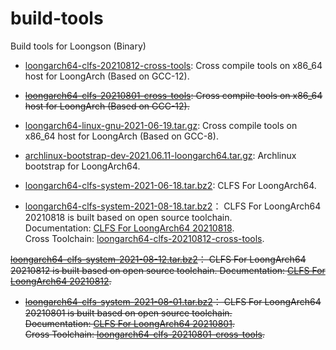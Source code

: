 # build-tools

Build tools for Loongson (Binary)

- [loongarch64-clfs-20210812-cross-tools](https://github.com/loongson/build-tools/releases/download/2021.06.19/loongarch64-clfs-20210812-cross-tools.tar.xz): Cross compile tools on x86_64 host for LoongArch (Based on GCC-12).
- ~~[loongarch64-clfs-20210801-cross-tools](https://github.com/loongson/build-tools/releases/download/2021.06.19/loongarch64-clfs-20210801-cross-tools.tar.xz): Cross compile tools on x86_64 host for LoongArch (Based on GCC-12).~~

- [loongarch64-linux-gnu-2021-06-19.tar.gz](https://github.com/loongson/build-tools/releases/download/2021.06.19/loongarch64-linux-gnu-2021-06-19.tar.gz): Cross compile tools on x86_64 host for LoongArch (Based on GCC-8).

- [archlinux-bootstrap-dev-2021.06.11-loongarch64.tar.gz](https://github.com/loongson/build-tools/releases/download/2021.06.19/archlinux-bootstrap-dev-2021.06.11-loongarch64.tar.gz): Archlinux bootstrap for LoongArch64.

- [loongarch64-clfs-system-2021-06-18.tar.bz2](https://github.com/loongson/build-tools/releases/download/2021.06.19/loongarch64-clfs-system-2021-06-18.tar.bz2): CLFS For LoongArch64.

- [loongarch64-clfs-system-2021-08-18.tar.bz2](https://github.com/sunhaiyong1978/CLFS-for-LoongArch/releases/download/20210818/loongarch64-clfs-system-20210818.tar.bz2)： CLFS For LoongArch64 20210818 is built based on open source toolchain.  
Documentation: [CLFS For LoongArch64 20210818](https://github.com/sunhaiyong1978/CLFS-for-LoongArch/blob/main/CLFS_For_LoongArch64-20210818.md).  
Cross Toolchain: [loongarch64-clfs-20210812-cross-tools](https://github.com/loongson/build-tools/releases/download/2021.06.19/loongarch64-clfs-20210812-cross-tools.tar.xz).

 ~~[loongarch64-clfs-system-2021-08-12.tar.bz2](https://github.com/sunhaiyong1978/CLFS-for-LoongArch/releases/download/20210812/loongarch64-clfs-system-20210812.tar.bz2)： CLFS For LoongArch64 20210812 is built based on open source toolchain.
Documentation: [CLFS For LoongArch64 20210812](https://github.com/sunhaiyong1978/CLFS-for-LoongArch/blob/main/CLFS_For_LoongArch64-20210812.md).~~

- ~~[loongarch64-clfs-system-2021-08-01.tar.bz2](https://github.com/sunhaiyong1978/CLFS-for-LoongArch/releases/download/20210801/loongarch64-clfs-system-20210801.tar.bz2)： CLFS For LoongArch64 20210801 is built based on open source toolchain.  
Documentation: [CLFS For LoongArch64 20210801](https://github.com/sunhaiyong1978/CLFS-for-LoongArch/blob/main/CLFS_For_LoongArch64-20210801.md).  
Cross Toolchain: [loongarch64-clfs-20210801-cross-tools](https://github.com/loongson/build-tools/releases/download/2021.06.19/loongarch64-clfs-20210801-cross-tools.tar.xz).~~
